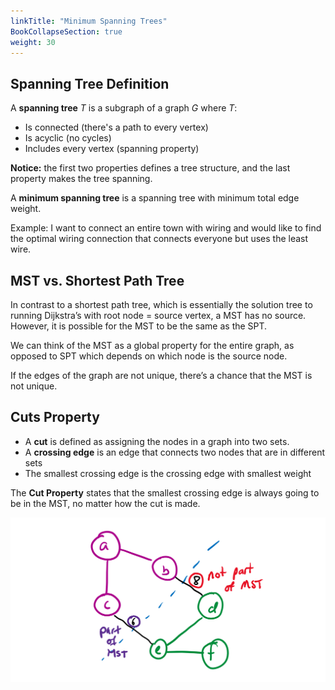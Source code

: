 ```yaml
---
linkTitle: "Minimum Spanning Trees"
BookCollapseSection: true
weight: 30
---
```


## Spanning Tree Definition

A **spanning tree** $T$ is a subgraph of a graph $G$ where $T$:

* Is connected (there's a path to every vertex)
* Is acyclic (no cycles)
* Includes every vertex (spanning property)

**Notice:** the first two properties defines a tree structure, and the last property makes the tree spanning.

A **minimum spanning tree** is a spanning tree with minimum total edge weight.

Example: I want to connect an entire town with wiring and would like to find the optimal wiring connection that connects everyone but uses the least wire.

## MST vs. Shortest Path Tree

In contrast to a shortest path tree, which is essentially the solution tree to running Dijkstra’s with root node = source vertex, a MST has no source. However, it is possible for the MST to be the same as the SPT.

We can think of the MST as a global property for the entire graph, as opposed to SPT which depends on which node is the source node.

If the edges of the graph are not unique, there’s a chance that the MST is not unique.

## Cuts Property

* A **cut** is defined as assigning the nodes in a graph into two sets.
* A **crossing edge** is an edge that connects two nodes that are in different sets
* The smallest crossing edge is the crossing edge with smallest weight

The **Cut Property** states that the smallest crossing edge is always going to be in the MST, no matter how the cut is made.

![](<../../img/assets/image (109).png>)